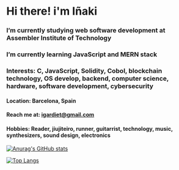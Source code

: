 # Hi there! i'm Iñaki

### I’m currently studying web software development at Assembler Institute of Technology
### I’m currently learning JavaScript and MERN stack
### Interests: C, JavaScript, Solidity, Cobol, blockchain technology, OS develop, backend, computer science, hardware, software development, cybersecurity
#### Location: Barcelona, Spain
#### Reach me at: igardiet@gmail.com
#### Hobbies: Reader, jiujiteiro, runner, guitarrist, technology, music, synthesizers, sound design, electronics


[![Anurag's GitHub stats](https://github-readme-stats.vercel.app/api?username=igardiet&show_icons=true&theme=merko)](https://github.com/anuraghazra/github-readme-stats)


[![Top Langs](https://github-readme-stats.vercel.app/api/top-langs/?username=igardiet&layout=compact&theme=merko)](https://github.com/anuraghazra/github-readme-stats)
